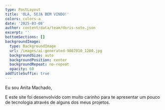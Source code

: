 ```yaml
---
type: PostLayout
title: 'OLÁ, SEJA BEM VINDO!'
colors: colors-a
date: '2025-03-08'
author: content/data/team/doris-soto.json
excerpt: ''
bottomSections: []
backgroundImage:
  type: BackgroundImage
  url: /images/ai-generated-9087010_1280.jpg
  backgroundSize: auto
  backgroundPosition: center
  backgroundRepeat: no-repeat
  opacity: 60
addTitleSuffix: true
---
```

Eu sou Anita Machado,

E este site foi desenvolvido com muito carinho para te apresentar um pouco de tecnologia através de alguns dos meus projetos.

